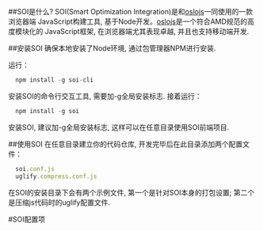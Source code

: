##SOI是什么?
SOI(Smart Optimization Integration)是和[oslojs](https://github.com/Saber-Team/SogouJS)一同使用的一款浏览器端
JavaScript构建工具, 基于Node开发。[oslojs](https://github.com/Saber-Team/SogouJS)是一个符合AMD规范的高度模块化的
JavaScript框架, 在浏览器端尤其表现卓越, 并且也支持移动端开发.

##安装SOI
确保本地安装了Node环境, 通过包管理器NPM进行安装.

运行：
```javascript
  npm install -g soi-cli
```
安装SOI的命令行交互工具, 需要加-g全局安装标志.
接着运行：
```javascript
  npm install -g soi
```
安装SOI, 建议加-g全局安装标志, 这样可以在任意目录使用SOI前端项目.

##使用SOI
在任意目录建立你的代码仓库, 开发完毕后在此目录添加两个配置文件：
```javascript
  soi.conf.js
  uglify.compress.conf.js
```
在SOI的安装目录下会有两个示例文件, 第一个是针对SOI本身的打包设置; 第二个是压缩js代码时的uglify配置文件.

#SOI配置项